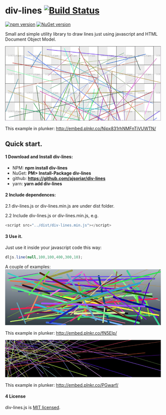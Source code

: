 # div-lines [![Build Status](https://travis-ci.org/ajsoriar/div-lines.svg?branch=master)](https://travis-ci.org/ajsoriar/div-lines)

[![npm version](https://badge.fury.io/js/div-lines.svg)](https://badge.fury.io/js/div-lines)
[![NuGet version](https://badge.fury.io/nu/div-lines.svg)](https://badge.fury.io/nu/div-lines)

Small and simple utility library to draw lines just using javascript and HTML Document Object Model.

![div-lines demo 1](./docs/div-lines-1.jpg?raw=true "div-lines demo 1")

This example in plunker: http://embed.plnkr.co/Nipx831rhNMFnTiVUWTN/

## Quick start.

#### 1 Download and Install div-lines:

 - NPM: **npm install div-lines**
 - NuGet: **PM> Install-Package div-lines**
 - github: **https://github.com/ajsoriar/div-lines**
 - yarn: **yarn add div-lines**

#### 2 Include dependences: 
2.1 div-lines.js or div-lines.min.js are under dist folder.

2.2 Include div-lines.js or div-lines.min.js, e.g.
```javascript
<script src="../dist/div-lines.min.js"></script>
```

#### 3 Use it. 
Just use it inside your javascript code this way:
```javascript
dljs.line(null,100,100,400,300,10);
```
A couple of examples:
![div-lines demo 2](./docs/div-lines-3.jpg?raw=true "div-lines demo 2")

This example in plunker: http://embed.plnkr.co/fN5Elp/

![div-lines demo 3](./docs/div-lines-4.jpg?raw=true "div-lines demo 3")

This example in plunker: http://embed.plnkr.co/PGwarf/


#### 4 License

div-lines.js is [MIT licensed](./LICENSE).